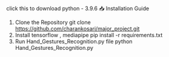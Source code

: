 click this to download python - 3.9.6
📥 Installation Guide
1. Clone the Repository
git clone  https://github.com/charankosari/major_project.git
2. Install tensorflow , mediapipe
pip install -r requirements.txt
3. Run Hand_Gestures_Recognition.py file
python Hand_Gestures_Recognition.py
